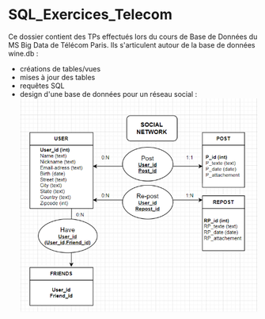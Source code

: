 # SQL_Exercices_Telecom

Ce dossier contient des TPs effectués lors du cours de Base de Données du MS Big Data de Télécom Paris. Ils s'articulent autour de la base de données wine.db :
- créations de tables/vues
- mises à jour des tables
- requêtes SQL
- design d'une base de données pour un réseau social : 
![Design_Social_Network](Image/Design_Social_Network.PNG)
